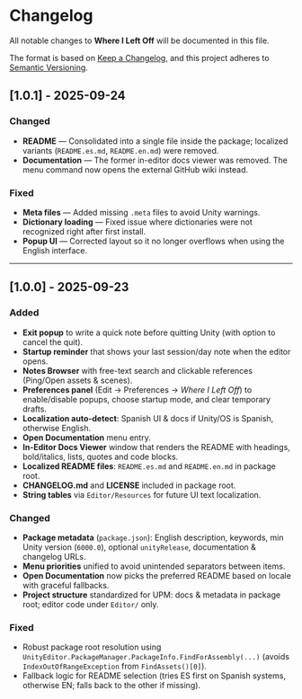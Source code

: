 ﻿# Changelog
All notable changes to **Where I Left Off** will be documented in this file.

The format is based on [Keep a Changelog](https://keepachangelog.com/en/1.1.0/),
and this project adheres to [Semantic Versioning](https://semver.org/spec/v2.0.0.html).

## [1.0.1] - 2025-09-24
### Changed
- **README** — Consolidated into a single file inside the package; localized variants (`README.es.md`, `README.en.md`) were removed.
- **Documentation** — The former in-editor docs viewer was removed. The menu command now opens the external GitHub wiki instead.

### Fixed
- **Meta files** — Added missing `.meta` files to avoid Unity warnings.
- **Dictionary loading** — Fixed issue where dictionaries were not recognized right after first install.
- **Popup UI** — Corrected layout so it no longer overflows when using the English interface.


---

## [1.0.0] - 2025-09-23
### Added
- **Exit popup** to write a quick note before quitting Unity (with option to cancel the quit).
- **Startup reminder** that shows your last session/day note when the editor opens.
- **Notes Browser** with free-text search and clickable references (Ping/Open assets & scenes).
- **Preferences panel** (Edit → Preferences → *Where I Left Off*) to enable/disable popups, choose startup mode, and clear temporary drafts.
- **Localization auto-detect**: Spanish UI & docs if Unity/OS is Spanish, otherwise English.
- **Open Documentation** menu entry.
- **In-Editor Docs Viewer** window that renders the README with headings, bold/italics, lists, quotes and code blocks.
- **Localized README files**: `README.es.md` and `README.en.md` in package root.
- **CHANGELOG.md** and **LICENSE** included in package root.
- **String tables** via `Editor/Resources` for future UI text localization.

### Changed
- **Package metadata** (`package.json`): English description, keywords, min Unity version (`6000.0`), optional `unityRelease`, documentation & changelog URLs.
- **Menu priorities** unified to avoid unintended separators between items.
- **Open Documentation** now picks the preferred README based on locale with graceful fallbacks.
- **Project structure** standardized for UPM: docs & metadata in package root; editor code under `Editor/` only.

### Fixed
- Robust package root resolution using `UnityEditor.PackageManager.PackageInfo.FindForAssembly(...)` (avoids `IndexOutOfRangeException` from `FindAssets()[0]`).
- Fallback logic for README selection (tries ES first on Spanish systems, otherwise EN; falls back to the other if missing).

